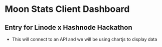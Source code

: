 # Moon Stats Client Dashboard

## Entry for Linode x Hashnode Hackathon

- This will connect to an API and we will be using chartjs to display data
